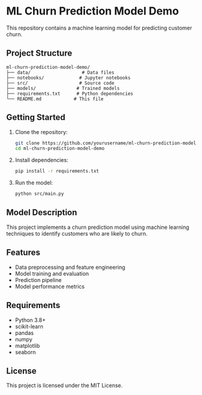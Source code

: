 # ML Churn Prediction Model Demo

This repository contains a machine learning model for predicting customer churn.

## Project Structure

```
ml-churn-prediction-model-demo/
├── data/                   # Data files
├── notebooks/             # Jupyter notebooks
├── src/                   # Source code
├── models/               # Trained models
├── requirements.txt      # Python dependencies
└── README.md            # This file
```

## Getting Started

1. Clone the repository:
   ```bash
   git clone https://github.com/yourusername/ml-churn-prediction-model-demo.git
   cd ml-churn-prediction-model-demo
   ```

2. Install dependencies:
   ```bash
   pip install -r requirements.txt
   ```

3. Run the model:
   ```bash
   python src/main.py
   ```

## Model Description

This project implements a churn prediction model using machine learning techniques to identify customers who are likely to churn.

## Features

- Data preprocessing and feature engineering
- Model training and evaluation
- Prediction pipeline
- Model performance metrics

## Requirements

- Python 3.8+
- scikit-learn
- pandas
- numpy
- matplotlib
- seaborn

## License

This project is licensed under the MIT License.
